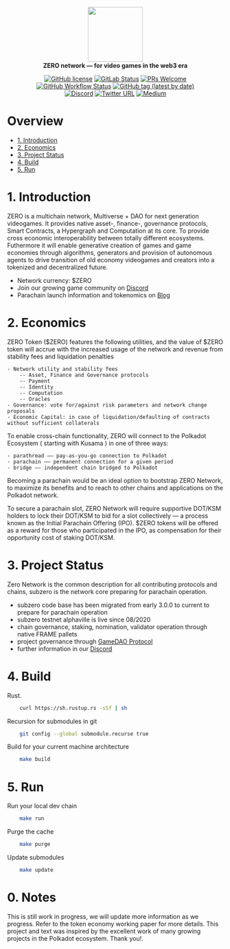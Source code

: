 <p align="center">
  <img src="https://zero.io/img/z-control-45-full.png" width="128"><br/>
  <b>ZERO network — for video games in the web3 era</b>

  <div align="center">  

[![GitHub license](https://img.shields.io/badge/license-GPL3%2FApache2-blue)](#LICENSE)
[![GitLab Status](https://gitlab.parity.io/parity/substrate/badges/master/pipeline.svg)](https://gitlab.parity.io/parity/substrate/pipelines)
[![PRs Welcome](https://img.shields.io/badge/PRs-welcome-brightgreen.svg)](docs/CONTRIBUTING.adoc)
[![GitHub Workflow Status](https://img.shields.io/github/workflow/status/playzero/zero-network/Test?label=Actions&logo=github)](https://github.com/playzero/zero-network/actions?query=workflow%3ATest)
[![GitHub tag (latest by date)](https://img.shields.io/github/v/tag/playzero/zero-network)](https://github.com/playzero/zero-network/tags)  
[![Discord](https://img.shields.io/badge/Discord-gray?logo=discord)](https://discord.gg/rhwtr7p) [![Twitter URL](https://img.shields.io/twitter/url?style=social&url=https%3A%2F%2Ftwitter.com%2Fzerodotio)](https://twitter.com/zerodotio)
[![Medium](https://img.shields.io/badge/Medium-gray?logo=medium)](https://medium.com/playzero)

  </div>

</p>

# Overview

<!-- TOC -->
- [1. Introduction](#1-introduction)
- [2. Economics](#2-economics)
- [3. Project Status](#3-project-status)
- [4. Build](#4-build)
- [5. Run](#5-run)
<!-- /TOC -->

# 1. Introduction

ZERO is a multichain network, Multiverse + DAO for next generation videogames. It provides native asset-, finance-, governance protocols, Smart Contracts, a Hypergraph and Computation at its core. To provide cross economic interoperability between totally different ecosystems. Futhermore it will enable generative creation of games and game economies through algorithms, generators and provision of autonomous agents to drive transition of old economy videogames and creators into a tokenized and decentralized future.

- Network currency: $ZERO
- Join our growing game community on [Discord](http://discord.gg/rhwtr7p)
- Parachain launch information and tokenomics on [Blog](https://blog.zero.io)

# 2. Economics

ZERO Token ($ZERO) features the following utilities, and the value of $ZERO token will accrue with the increased usage of the network and revenue from stability fees and liquidation penalties

	- Network utility and stability fees
		-- Asset, Finance and Governance protocols
		-- Payment
		-- Identity
		-- Computation
		-- Oracles
	- Governance: vote for/against risk parameters and network change proposals
	- Economic Capital: in case of liquidation/defaulting of contracts without sufficient collaterals

To enable cross-chain functionality, ZERO will connect to the Polkadot Ecosystem ( starting with Kusama ) in one of three ways:

	- parathread —— pay-as-you-go connection to Polkadot
	- parachain —— permanent connection for a given period
	- bridge —— independent chain bridged to Polkadot

Becoming a parachain would be an ideal option to bootstrap ZERO Network, to maximize its benefits and to reach to other chains and applications on the Polkadot network.

To secure a parachain slot, ZERO Network will require supportive DOT/KSM holders to lock their DOT/KSM to bid for a slot collectively — a process known as the Initial Parachain Offering (IPO). $ZERO tokens will be offered as a reward for those who participated in the IPO, as compensation for their opportunity cost of staking DOT/KSM.

# 3. Project Status

Zero Network is the common description for all contributing protocols and chains, subzero is the network core preparing for parachain operation.

- subzero code base has been migrated from early 3.0.0 to current to prepare for parachain operation
- subzero testnet alphaville is live since 08/2020
- chain governance, staking, nomination, validator operation through native FRAME pallets
- project governance through [GameDAO Protocol](https://gamedao.co)
- further information in our [Discord](https://img.shields.io/badge/Discord-gray?logo=discord)

# 4. Build

Rust.
```bash
	curl https://sh.rustup.rs -sSf | sh
```
Recursion for submodules in git
```bash
	git config --global submodule.recurse true
```
Build for your current machine architecture
```bash
	make build
```

# 5. Run

Run your local dev chain
```bash
	make run
```
Purge the cache
```bash
	make purge
```
Update submodules
```bash
	make update
```

# 0. Notes
 This is still work in progress, we will update more information as we progress. Refer to the token economy working paper for more details. This project and text was inspired by the excellent work of many growing projects in the Polkadot ecosystem. Thank you!.
